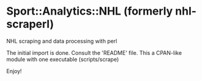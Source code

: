 # Sport::Analytics::NHL (formerly nhl-scraperl)

NHL scraping and data processing with perl

The initial import is done. Consult the 'README' file. This a CPAN-like module with one executable (scripts/scrape) 

Enjoy!
